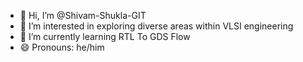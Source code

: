 - 👋 Hi, I’m @Shivam-Shukla-GIT
- 👀 I’m interested in exploring diverse areas within VLSI engineering
- 🌱 I’m currently learning RTL To GDS Flow
- 😄 Pronouns: he/him

<!---
Shivam-Shukla-GIT/Shivam-Shukla-GIT is a ✨ special ✨ repository because its `README.md` (this file) appears on your GitHub profile.
You can click the Preview link to take a look at your changes.
--->
